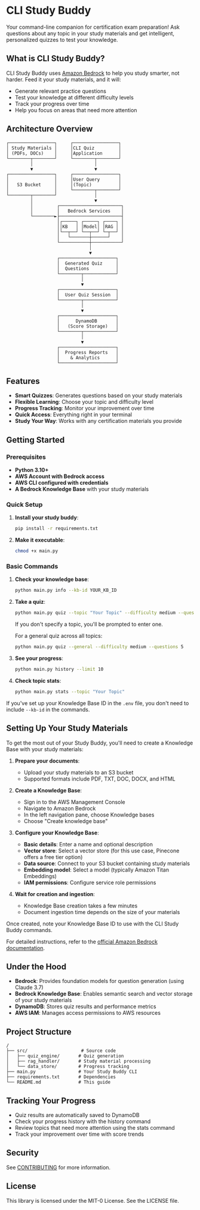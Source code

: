 # CLI Study Buddy

Your command-line companion for certification exam preparation! Ask questions about any topic in your study materials and get intelligent, personalized quizzes to test your knowledge.

## What is CLI Study Buddy?

CLI Study Buddy uses [Amazon Bedrock](https://docs.aws.amazon.com/bedrock/latest/userguide/what-is-bedrock.html?trk=861fe434-89a6-4c2a-ac1f-9a898d3f87f7&sc_channel=el) to help you study smarter, not harder. Feed it your study materials, and it will:
- Generate relevant practice questions
- Test your knowledge at different difficulty levels
- Track your progress over time
- Help you focus on areas that need more attention

## Architecture Overview

```
┌─────────────────┐     ┌─────────────────┐
│ Study Materials │     │CLI Quiz         │
│ (PDFs, DOCs)    │     │Application      │
└────────┬────────┘     └────────┬────────┘
         │                       │
         ▼                       ▼
┌─────────────────┐     ┌─────────────────┐
│                 │     │User Query       │
│   S3 Bucket     │     │(Topic)          │
│                 │     └────────┬────────┘
└────────┬────────┘              │
         │                       ▼
         │         ┌───────────────────────┐
         │         │   Bedrock Services    │
         └────────►├───────────────────────┤
                   │┌─────┐ ┌─────┐ ┌────┐ │
                   ││KB   │ │Model│ │RAG │ │
                   │└──┬──┘ └──┬──┘ └─┬──┘ │
                   │   └───────┼──────┘    │
                   └───────────┼───────────┘
                               │
                               ▼
                   ┌─────────────────────┐
                   │  Generated Quiz     │
                   │  Questions          │
                   └────────┬────────────┘
                            │
                            ▼
                   ┌─────────────────────┐
                   │  User Quiz Session  │
                   └────────┬────────────┘
                            │
                            ▼
                   ┌─────────────────────┐
                   │      DynamoDB       │
                   │   (Score Storage)   │
                   └────────┬────────────┘
                            │
                            ▼
                   ┌─────────────────────┐
                   │  Progress Reports   │
                   │    & Analytics      │
                   └─────────────────────┘
```

## Features

- **Smart Quizzes**: Generates questions based on your study materials
- **Flexible Learning**: Choose your topic and difficulty level
- **Progress Tracking**: Monitor your improvement over time
- **Quick Access**: Everything right in your terminal
- **Study Your Way**: Works with any certification materials you provide

## Getting Started

### Prerequisites

- **Python 3.10+**
- **AWS Account with Bedrock access**
- **AWS CLI configured with credentials**
- **A Bedrock Knowledge Base** with your study materials

### Quick Setup

1. **Install your study buddy**:
   ```bash
   pip install -r requirements.txt
   ```

2. **Make it executable**:
   ```bash
   chmod +x main.py
   ```

### Basic Commands

1. **Check your knowledge base**:
   ```bash
   python main.py info --kb-id YOUR_KB_ID
   ```

2. **Take a quiz**:
   ```bash
   python main.py quiz --topic "Your Topic" --difficulty medium --questions 5
   ```
   If you don't specify a topic, you'll be prompted to enter one.
   
   For a general quiz across all topics:
   ```bash
   python main.py quiz --general --difficulty medium --questions 5
   ```

3. **See your progress**:
   ```bash
   python main.py history --limit 10
   ```

4. **Check topic stats**:
   ```bash
   python main.py stats --topic "Your Topic"
   ```

If you've set up your Knowledge Base ID in the `.env` file, you don't need to include `--kb-id` in the commands.

## Setting Up Your Study Materials

To get the most out of your Study Buddy, you'll need to create a Knowledge Base with your study materials:

1. **Prepare your documents**:
   - Upload your study materials to an S3 bucket
   - Supported formats include PDF, TXT, DOC, DOCX, and HTML

2. **Create a Knowledge Base**:
   - Sign in to the AWS Management Console
   - Navigate to Amazon Bedrock
   - In the left navigation pane, choose Knowledge bases
   - Choose "Create knowledge base"

3. **Configure your Knowledge Base**:
   - **Basic details**: Enter a name and optional description
   - **Vector store**: Select a vector store (for this use case, Pinecone offers a free tier option)
   - **Data source**: Connect to your S3 bucket containing study materials
   - **Embedding model**: Select a model (typically Amazon Titan Embeddings)
   - **IAM permissions**: Configure service role permissions

4. **Wait for creation and ingestion**:
   - Knowledge Base creation takes a few minutes
   - Document ingestion time depends on the size of your materials

Once created, note your Knowledge Base ID to use with the CLI Study Buddy commands.

For detailed instructions, refer to the [official Amazon Bedrock documentation](https://docs.aws.amazon.com/bedrock/latest/userguide/knowledge-base.html?trk=861fe434-89a6-4c2a-ac1f-9a898d3f87f7&sc_channel=el).

## Under the Hood

- **Bedrock**: Provides foundation models for question generation (using Claude 3.7)
- **Bedrock Knowledge Base**: Enables semantic search and vector storage of your study materials
- **DynamoDB**: Stores quiz results and performance metrics
- **AWS IAM**: Manages access permissions to AWS resources

## Project Structure

```
/
├── src/                    # Source code
│   ├── quiz_engine/       # Quiz generation
│   ├── rag_handler/       # Study material processing
│   └── data_store/        # Progress tracking
├── main.py                # Your Study Buddy CLI
├── requirements.txt       # Dependencies
└── README.md              # This guide
```

## Tracking Your Progress

- Quiz results are automatically saved to DynamoDB
- Check your progress history with the history command
- Review topics that need more attention using the stats command
- Track your improvement over time with score trends

## Security

See [CONTRIBUTING](CONTRIBUTING.md#security-issue-notifications) for more information.

## License

This library is licensed under the MIT-0 License. See the LICENSE file.
